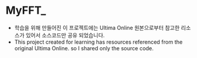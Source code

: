 # MyFFT_

* 학습을 위해 만들어진 이 프로젝트에는 Ultima Online 원본으로부터 참고한 리소스가 있어서 소스코드만 공유 되었습니다.
* This project created for learning has resources referenced from the original Ultima Online. so I shared only the source code.
